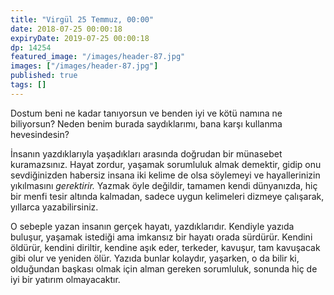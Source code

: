 ```yaml
---
title: "Virgül 25 Temmuz, 00:00"
date: 2018-07-25 00:00:18
expiryDate: 2019-07-25 00:00:18
dp: 14254
featured_image: "/images/header-87.jpg"
images: ["/images/header-87.jpg"]
published: true
tags: []
---
```




Dostum beni ne kadar tanıyorsun ve benden iyi ve kötü namına ne biliyorsun?
Neden benim burada saydıklarımı, bana karşı kullanma hevesindesin?

İnsanın yazdıklarıyla yaşadıkları arasında doğrudan bir münasebet kuramazsınız.
Hayat zordur, yaşamak sorumluluk almak demektir, gidip onu sevdiğinizden
habersiz insana iki kelime de olsa söylemeyi ve hayallerinizin yıkılmasını
*gerektirir.* Yazmak öyle değildir, tamamen kendi dünyanızda, hiç bir menfi
tesir altında kalmadan, sadece uygun kelimeleri dizmeye çalışarak, yıllarca
yazabilirsiniz.

O sebeple yazan insanın gerçek hayatı, yazdıklarıdır. Kendiyle yazıda buluşur,
yaşamak istediği ama imkansız bir hayatı orada sürdürür. Kendini öldürür,
kendini diriltir, kendine aşık eder, terkeder, kavuşur, tam kavuşacak gibi olur
ve yeniden ölür. Yazıda bunlar kolaydır, yaşarken, o da bilir ki, olduğundan
başkası olmak için alman gereken sorumluluk, sonunda hiç de iyi bir yatırım
olmayacaktır.



